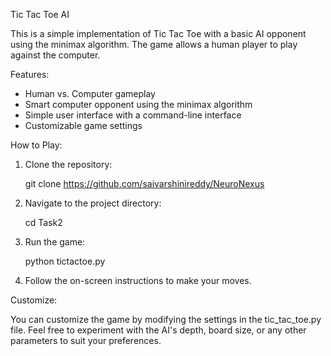 Tic Tac Toe AI

This is a simple implementation of Tic Tac Toe with a basic AI opponent using the minimax algorithm. The game allows a human player to play against the computer.

Features:

- Human vs. Computer gameplay
- Smart computer opponent using the minimax algorithm
- Simple user interface with a command-line interface
- Customizable game settings

How to Play:

1. Clone the repository:

   git clone https://github.com/saivarshinireddy/NeuroNexus

2. Navigate to the project directory:

   cd Task2

3. Run the game:

   python tictactoe.py

4. Follow the on-screen instructions to make your moves.

Customize:

You can customize the game by modifying the settings in the tic_tac_toe.py file. Feel free to experiment with the AI's depth, board size, or any other parameters to suit your preferences.

